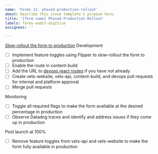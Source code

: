 ```yaml
---
name: 'Forms 12. phased-production-rollout'
about: Describe this issue template's purpose here.
title: '[form name] Phased Production Rollout'
labels: forms-audit-digitize
assignees: ''

---
```


[Slow-rollout the form to production](https://vfs.atlassian.net/wiki/spaces/VFT/pages/2492334104/Form+digitization+development+guide#Step-12-(collaborative)%3A-Slow-rollout-the-form-to-production)
Development
- [ ] Implement feature toggles using Flipper to slow-rollout the form to production
- [ ] Enable the route in content-build
- [ ] Add the URL to [devops react routes](https://github.com/department-of-veterans-affairs/devops/blob/master/ansible/deployment/config/revproxy-vagov/vars/react_routes.yml) if you have not already
- [ ] Create vets-website, vets-api, content-build, and devops pull requests for internal and platform approval
- [ ] Merge pull requests

Monitoring
- [ ] Toggle all required flags to make the form available at the desired percentage in production
- [ ] Observe Datadog traces and identify and address issues if they come up in production

Post launch at 100%
- [ ] Remove feature toggles from vets-api and vets-website to make the form fully available in production
